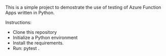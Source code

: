 This is a simple project to demostrate the use of
testing of Azure Function Apps written in Python.

Instructions:
- Clone this repository
- Initialize a Python environment
- Install the requirements.
- Run: pytest .
